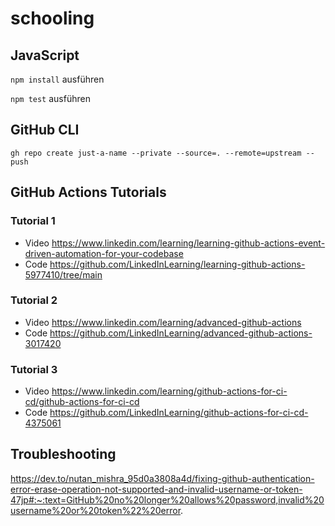 # schooling

## JavaScript

`npm install` ausführen

`npm test` ausführen

## GitHub CLI

`gh repo create just-a-name --private --source=. --remote=upstream --push`

## GitHub Actions Tutorials

### Tutorial 1 
* Video https://www.linkedin.com/learning/learning-github-actions-event-driven-automation-for-your-codebase
* Code https://github.com/LinkedInLearning/learning-github-actions-5977410/tree/main


### Tutorial 2
* Video https://www.linkedin.com/learning/advanced-github-actions
* Code https://github.com/LinkedInLearning/advanced-github-actions-3017420

### Tutorial 3
* Video https://www.linkedin.com/learning/github-actions-for-ci-cd/github-actions-for-ci-cd
* Code https://github.com/LinkedInLearning/github-actions-for-ci-cd-4375061

## Troubleshooting
https://dev.to/nutan_mishra_95d0a3808a4d/fixing-github-authentication-error-erase-operation-not-supported-and-invalid-username-or-token-47jp#:~:text=GitHub%20no%20longer%20allows%20password,invalid%20username%20or%20token%22%20error.



